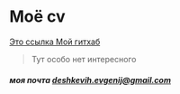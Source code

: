 # Моё cv

[Это ссылка Мой гитхаб](https://github.com/Evgenij-svg)

>Тут особо нет интересного

###### **моя почта deshkevih.evgenij@gmail.com**